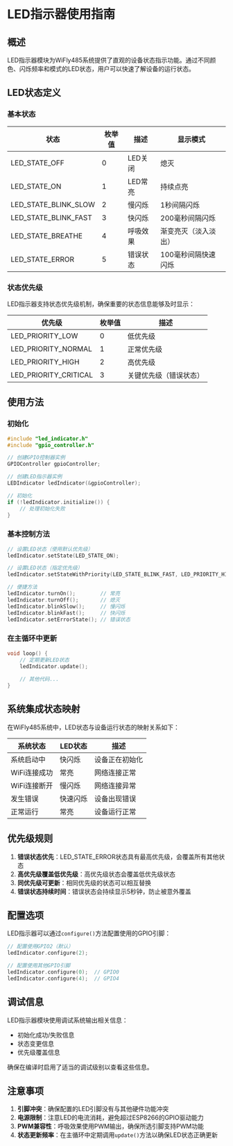 # LED指示器使用指南

## 概述

LED指示器模块为WiFly485系统提供了直观的设备状态指示功能。通过不同颜色、闪烁频率和模式的LED状态，用户可以快速了解设备的运行状态。

## LED状态定义

### 基本状态

| 状态 | 枚举值 | 描述 | 显示模式 |
|------|--------|------|----------|
| LED_STATE_OFF | 0 | LED关闭 | 熄灭 |
| LED_STATE_ON | 1 | LED常亮 | 持续点亮 |
| LED_STATE_BLINK_SLOW | 2 | 慢闪烁 | 1秒间隔闪烁 |
| LED_STATE_BLINK_FAST | 3 | 快闪烁 | 200毫秒间隔闪烁 |
| LED_STATE_BREATHE | 4 | 呼吸效果 | 渐变亮灭（淡入淡出） |
| LED_STATE_ERROR | 5 | 错误状态 | 100毫秒间隔快速闪烁 |

### 状态优先级

LED指示器支持状态优先级机制，确保重要的状态信息能够及时显示：

| 优先级 | 枚举值 | 描述 |
|--------|--------|------|
| LED_PRIORITY_LOW | 0 | 低优先级 |
| LED_PRIORITY_NORMAL | 1 | 正常优先级 |
| LED_PRIORITY_HIGH | 2 | 高优先级 |
| LED_PRIORITY_CRITICAL | 3 | 关键优先级（错误状态） |

## 使用方法

### 初始化

```cpp
#include "led_indicator.h"
#include "gpio_controller.h"

// 创建GPIO控制器实例
GPIOController gpioController;

// 创建LED指示器实例
LEDIndicator ledIndicator(&gpioController);

// 初始化
if (!ledIndicator.initialize()) {
    // 处理初始化失败
}
```

### 基本控制方法

```cpp
// 设置LED状态（使用默认优先级）
ledIndicator.setState(LED_STATE_ON);

// 设置LED状态（指定优先级）
ledIndicator.setStateWithPriority(LED_STATE_BLINK_FAST, LED_PRIORITY_HIGH);

// 便捷方法
ledIndicator.turnOn();        // 常亮
ledIndicator.turnOff();       // 熄灭
ledIndicator.blinkSlow();     // 慢闪烁
ledIndicator.blinkFast();     // 快闪烁
ledIndicator.setErrorState(); // 错误状态
```

### 在主循环中更新

```cpp
void loop() {
    // 定期更新LED状态
    ledIndicator.update();
    
    // 其他代码...
}
```

## 系统集成状态映射

在WiFly485系统中，LED状态与设备运行状态的映射关系如下：

| 系统状态 | LED状态 | 描述 |
|----------|---------|------|
| 系统启动中 | 快闪烁 | 设备正在初始化 |
| WiFi连接成功 | 常亮 | 网络连接正常 |
| WiFi连接断开 | 慢闪烁 | 网络连接异常 |
| 发生错误 | 快速闪烁 | 设备出现错误 |
| 正常运行 | 常亮 | 设备运行正常 |

## 优先级规则

1. **错误状态优先**：LED_STATE_ERROR状态具有最高优先级，会覆盖所有其他状态
2. **高优先级覆盖低优先级**：高优先级状态会覆盖低优先级状态
3. **同优先级可更新**：相同优先级的状态可以相互替换
4. **错误状态持续时间**：错误状态会持续显示5秒钟，防止被意外覆盖

## 配置选项

LED指示器可以通过`configure()`方法配置使用的GPIO引脚：

```cpp
// 配置使用GPIO2（默认）
ledIndicator.configure(2);

// 配置使用其他GPIO引脚
ledIndicator.configure(0);  // GPIO0
ledIndicator.configure(4);  // GPIO4
```

## 调试信息

LED指示器模块使用调试系统输出相关信息：

- 初始化成功/失败信息
- 状态变更信息
- 优先级覆盖信息

确保在编译时启用了适当的调试级别以查看这些信息。

## 注意事项

1. **引脚冲突**：确保配置的LED引脚没有与其他硬件功能冲突
2. **电源限制**：注意LED的电流消耗，避免超过ESP8266的GPIO驱动能力
3. **PWM兼容性**：呼吸效果使用PWM输出，确保所选引脚支持PWM功能
4. **状态更新频率**：在主循环中定期调用`update()`方法以确保LED状态正确更新